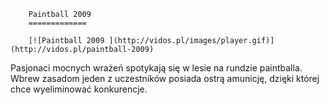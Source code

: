 
        Paintball 2009 
        =============
        
        [![Paintball 2009 ](http://vidos.pl/images/player.gif)](http://vidos.pl/paintball-2009)
        
        
 Pasjonaci mocnych wrażeń spotykają się w lesie na rundzie paintballa. Wbrew zasadom jeden z uczestników posiada ostrą amunicję, dzięki której chce wyeliminować konkurencje.
    